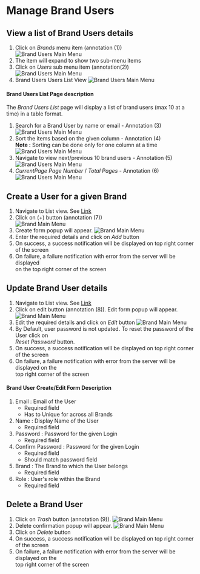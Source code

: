 # Manage Brand Users

## View a list of Brand Users details

1. Click on _Brands_ menu item (annotation (1))  
![Brand Users Main Menu](/images/bank/brandusers/viewall1.png)
2. The item will expand to show two sub-menu items
3. Click on _Users_ sub menu item (annotation(2))  
![Brand Users Main Menu](/images/bank/brandusers/viewall2.png)
4. Brand Users Users List View
![Brand Users Main Menu](/images/bank/brandusers/viewall3.png)

#### Brand Users List Page description

The _Brand Users List_ page will display a list of brand users (max 10 at a time) in a table format.

1. Search for a Brand User by name or email  - Annotation (3)
![Brand Users Main Menu](/images/bank/brandusers/listview2.png)
2. Sort the items based on the given column - Annotation (4)  
**Note :** Sorting can be done only for one column at a time
![Brand Users Main Menu](/images/bank/brandusers/listview3.png)
3. Navigate to view next/previous 10 brand users - Annotation (5)
![Brand Users Main Menu](/images/bank/brandusers/listview4.png)
4. _CurrentPage Page Number_ / _Total Pages_ - Annotation (6)
![Brand Users Main Menu](/images/bank/brandusers/listview5.png)

## Create a User for a given Brand

1. Navigate to List view. See [Link](#view-a-list-of-brand-users-details)
2. Click on (+) button (annotation (7))  
![Brand Main Menu](/images/bank/brandusers/createview1.png)
3. Create form popup will appear.
![Brand Main Menu](/images/bank/brandusers/createview2.png)
4. Enter the required details and click on _Add_ button
5. On success, a success notification will be displayed on top right corner of the screen
6. On failure, a failure notification with error from the server will be displayed  
on the top right corner of the screen

## Update Brand User details

1. Navigate to List view. See [Link](#view-a-list-of-brand-users-details)
2. Click on edit button (annotation (8)). Edit form popup will appear.
![Brand Main Menu](/images/bank/brandusers/updateview1.png)
3. Edit the required details and click on _Edit_ button
![Brand Main Menu](/images/bank/brandusers/updateview2.png)
4. By Default, user password is not updated. To reset the password of the User click on  
_Reset Password_ button.
5. On success, a success notification will be displayed on top right corner of the screen
6. On failure, a failure notification with error from the server will be displayed on the  
top right corner of the screen

#### Brand User Create/Edit Form Description

1. Email : Email of the User
	- Required field
	- Has to Unique for across all Brands
2. Name : Display Name of the User
	- Required field
3. Password : Password for the given Login
	- Required field
4. Confirm Password : Password for the given Login
	- Required field
	- Should match password field
5. Brand : The Brand to which the User belongs
	- Required field
6. Role : User's role within the Brand
	- Required field

## Delete a Brand User

1. Click on _Trash_ button (annotation (9)).
![Brand Main Menu](/images/bank/brandusers/deleteview1.png)
2. Delete confirmation popup will appear.
![Brand Main Menu](/images/bank/brandusers/deleteview2.png)
3. Click on _Delete_ button
4. On success, a success notification will be displayed on top right corner of the screen
5. On failure, a failure notification with error from the server will be displayed on the  
top right corner of the screen

